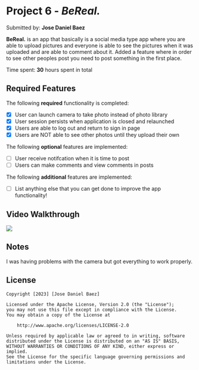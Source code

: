 # Project 6 - *BeReal.*

Submitted by: **Jose Daniel Baez**

**BeReal.** is an app that basically is a social media type app where you are able to upload pictures and everyone is able to see the pictures when it was uploaded and are able to comment about it. Added a feature where in order to see other peoples post you need to post something in the first place.

Time spent: **30** hours spent in total

## Required Features

The following **required** functionality is completed:

- [X] User can launch camera to take photo instead of photo library
- [X] User session persists when application is closed and relaunched
- [X] Users are able to log out and return to sign in page
- [X] Users are NOT able to see other photos until they upload their own	
 
The following **optional** features are implemented:

- [ ] User receive notifcation when it is time to post
- [ ] Users can make comments and view comments in posts	

The following **additional** features are implemented:

- [ ] List anything else that you can get done to improve the app functionality!

## Video Walkthrough

<a href="https://www.loom.com/share/75718f8abeae4ed894f36b8cccebbf85">
 <img style="max-width:300px;" src="null">
</a>

## Notes

I was having problems with the camera but got everything to work properly.

## License

    Copyright [2023] [Jose Daniel Baez]

    Licensed under the Apache License, Version 2.0 (the "License");
    you may not use this file except in compliance with the License.
    You may obtain a copy of the License at

        http://www.apache.org/licenses/LICENSE-2.0

    Unless required by applicable law or agreed to in writing, software
    distributed under the License is distributed on an "AS IS" BASIS,
    WITHOUT WARRANTIES OR CONDITIONS OF ANY KIND, either express or implied.
    See the License for the specific language governing permissions and
    limitations under the License.
